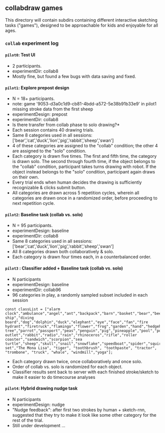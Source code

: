## collabdraw games

This directory will contain subdirs containing different interactive sketching tasks ("games"), designed to be approachable for kids and enjoyable for all ages. 

### `collab` experiment log

#### `pilot0`: Test UI
- 2 participants.
- experimentDir: collab8
- Mostly fine, but found a few bugs with data saving and fixed.
#### `pilot1`: Explore prepost design
- N = 18+ participants.
- note: game '9053-d3a0c1d9-cb81-4bdd-a572-5e38b91b33e9' in pilot1 missing stroke data from the first sheep
- experimentDesign: prepost
- experimentDir: collab8
- Is there transfer from collab phase to solo drawing?*
- Each session contains 40 drawing trials.
- Same 8 categories used in all sessions: ['bear','cat','duck','lion','pig','rabbit','sheep','swan']
- 4 of these categories are assigned to the "collab" condition; the other 4 are assigned to the "solo" condition.
- Each category is drawn five times. The first and fifth time, the category is drawn solo. The second through fourth time, if the object belongs to the "collab" condition, participant takes turns drawing with robot. If the object instead belongs to the "solo" condition, participant again draws on their own.
- Every trial ends when human decides the drawing is sufficiently recognizable & clicks submit button.
- All categories are drawn across 5 repetition cycles, wherein all categories are drawn once in a randomized order, before proceeding to next repetition cycle.
#### `pilot2`: Baseline task (collab vs. solo)
- N = 95 participants.
- experimentDesign: baseline
- experimentDir: collab8
- Same 8 categories used in all sessions: ['bear','cat','duck','lion','pig','rabbit','sheep','swan']
- All 8 categories drawn both collaboratively & solo.
- Each category is drawn four times each, in a counterbalanced order.
#### `pilot3` : Classifier added + Baseline task (collab vs. solo) 
- N participants
- experimentDesign: baseline
- experimentDir: collab96
- 96 categories in play, a randomly sampled subset included in each session
```
const classList = ["alarm clock","ambulance","angel","ant","backpack","barn","basket","bear","bee","bicycle","bird","book","brain","bridge","bulldozer","bus","butterfly","cactus","calendar","castle","cat","chair","couch","crab","cruise ship","diving board","dog","dolphin","duck","elephant","eye","face","fan","fire hydrant","firetruck","flamingo","flower","frog","garden","hand","hedgehog","helicopter","kangaroo","key","lantern","lighthouse","lion","lobster","map","mermaid","monkey","mosquito","octopus","owl","paintbrush","palm tree","parrot","passport","peas","penguin","pig","pineapple","pool","postcard","power outlet","rabbit","radio","rain","rhinoceros","rifle","roller coaster","sandwich","scorpion","sea turtle","sheep","skull","snail","snowflake","speedboat","spider","squirrel","steak","stove","strawberry","swan","swing set","The Mona Lisa", "tiger", "toothbrush", "toothpaste", "tractor", "trombone", "truck", "whale", "windmill","yoga"];
```
- Each category drawn twice, once collaboratively and once solo. 
- Order of collab vs. solo is randomized for each object.
- Classifier results sent back to server with each finished stroke/sketch to make it easier to do timecourse analyses

#### `pilot4`: Hybrid drawing nudge task
- N participants
- experimentDesign: nudge
- "Nudge feedback": after first two strokes by human + sketch-rnn, suggested that they try to make it look like some other category for the rest of the trial.
- Still under development ...


